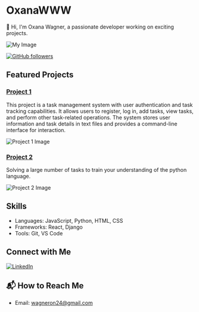 # OxanaWWW


👋 Hi, I'm Oxana Wagner, a passionate developer working on exciting projects.

![My Image](https://drive.google.com/file/d/1JJr5J62ySfisupc-52VW2oalCk7lLBLA/view?usp=sharing)


[![GitHub followers](https://img.shields.io/github/followers/OxanaWWW?label=Follow&style=social)](https://github.com/OxanaWWW)

## Featured Projects

### [Project 1](https://github.com/OxanaWWW/finalCapstone)
This project is a task management system with user authentication and task tracking capabilities. It allows users to register, log in, add tasks, view tasks, and perform other task-related operations. The system stores user information and task details in text files and provides a command-line interface for interaction.

![Project 1 Image](https://www.google.com/imgres?imgurl=https%3A%2F%2Fwww.freecodecamp.org%2Fnews%2Fcontent%2Fimages%2F2020%2F05%2FPython-File-Handling-1.png&tbnid=MP1e6WR3kf-anM&vet=12ahUKEwjjq_HGyeSEAxUXvycCHfc_ArYQMygMegUIARCMAQ..i&imgrefurl=https%3A%2F%2Fwww.freecodecamp.org%2Fnews%2Fpython-write-to-file-open-read-append-and-other-file-handling-functions-explained%2F&docid=akUIXQHZbM0ODM&w=1505&h=788&q=image%20file%20python&ved=2ahUKEwjjq_HGyeSEAxUXvycCHfc_ArYQMygMegUIARCMAQ)

### [Project 2](https://github.com/OxanaWWW/PYTHON_10.22)
Solving a large number of tasks to train your understanding of the python language.

![Project 2 Image](https://www.google.com/imgres?imgurl=https%3A%2F%2Fupload.wikimedia.org%2Fwikipedia%2Fcommons%2Fthumb%2Fc%2Fc3%2FPython-logo-notext.svg%2F800px-Python-logo-notext.svg.png&tbnid=5ggbZuzNrIq8KM&vet=12ahUKEwjP6aXwyeSEAxUQBfsDHWo9AZ0QMygAegQIARBy..i&imgrefurl=https%3A%2F%2Fen.wikipedia.org%2Fwiki%2FPython_(programming_language)&docid=3wRBXLyvECcz0M&w=800&h=877&q=image%20%20python&ved=2ahUKEwjP6aXwyeSEAxUQBfsDHWo9AZ0QMygAegQIARBy)

## Skills

- Languages: JavaScript, Python, HTML, CSS
- Frameworks: React, Django
- Tools: Git, VS Code

## Connect with Me

[![LinkedIn](https://img.shields.io/badge/LinkedIn-Connect-blue)](https://www.linkedin.com/in/oxana-wagner-ab0801230)

## 📬 How to Reach Me

- Email: wagneron24@gmail.com

